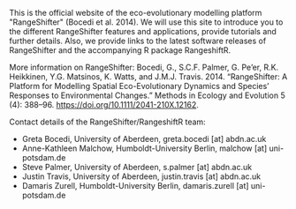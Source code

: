 This is the official website of the eco-evolutionary modelling platform "RangeShifter" (Bocedi et al. 2014). We will use this site to introduce you to the different RangeShifter features and applications, provide tutorials and further details. Also, we provide links to the latest software releases of RangeShifter and the accompanying R package RangeshiftR.

More information on RangeShifter:
Bocedi, G., S.C.F. Palmer, G. Pe’er, R.K. Heikkinen, Y.G. Matsinos, K. Watts, and J.M.J. Travis. 2014. “RangeShifter: A Platform for Modelling Spatial Eco-Evolutionary Dynamics and Species’ Responses to Environmental Changes.” Methods in Ecology and Evolution 5 (4): 388–96. https://doi.org/10.1111/2041-210X.12162.

Contact details of the RangeShifter/RangeshiftR team:

- Greta Bocedi, University of Aberdeen, greta.bocedi [at] abdn.ac.uk
- Anne-Kathleen Malchow, Humboldt-University Berlin, malchow [at] uni-potsdam.de
- Steve Palmer, University of Aberdeen, s.palmer [at] abdn.ac.uk
- Justin Travis, University of Aberdeen, justin.travis [at] abdn.ac.uk
- Damaris Zurell, Humboldt-University Berlin, damaris.zurell [at] uni-potsdam.de
